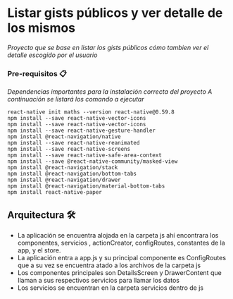 # Listar gists públicos y ver detalle de los mismos 

_Proyecto que se base en listar los gists públicos cómo tambien ver el detalle escogido por el usuario_

### Pre-requisitos 📋

_Dependencias importantes para la instalación correcta del proyecto_
_A continuación se listará los comando a ejecutar_

```
react-native init maths --version react-native@0.59.8
npm install --save react-native-vector-icons
npm install --save react-native-vector-icons
npm install --save react-native-gesture-handler
npm install @react-navigation/native
npm install --save react-native-reanimated
npm install --save react-native-screens
npm install --save react-native-safe-area-context
npm install --save @react-native-community/masked-view
npm install @react-navigation/stack
npm install @react-navigation/bottom-tabs
npm install @react-navigation/drawer
npm install @react-navigation/material-bottom-tabs 
npm install react-native-paper

```

## Arquitectura 🛠️

* La aplicación se encuentra alojada en la carpeta js ahí encontrara los componentes, servicios , actionCreator, configRoutes, constantes de la app, y el store.
*  La aplicación entra a app.js y su principal componente es ConfigRoutes que a su vez se encuentra atado a los archivos de la carpeta js
* Los componentes principales son DetailsScreen y DrawerContent que llaman a sus respectivos servicios para llamar los datos 
* Los servicios se encuentran en la carpeta servicios dentro de js 
